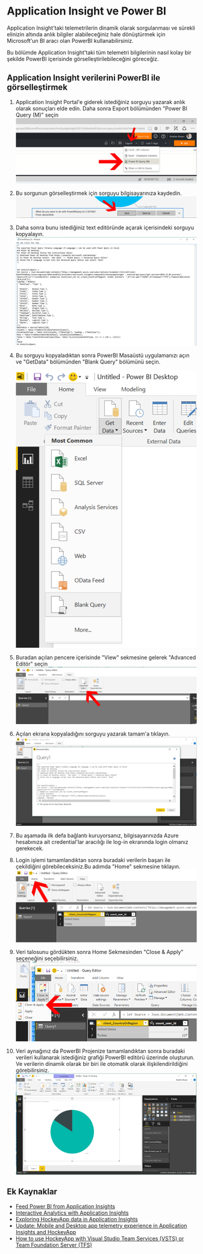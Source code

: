 # Application Insight ve Power BI
Application Insight'taki telemetrilerin dinamik olarak sorgulanması ve sürekli elinizin altında anlık bilgiler alabileceğiniz hale dönüştürmek için Microsoft'un BI aracı olan PowerBI kullanabilirsiniz.

Bu bölümde Application Insight'taki tüm telemetri bilgilerinin nasıl kolay bir şekilde PowerBI içerisinde görselleştirilebileceğini göreceğiz.

## Application Insight verilerini PowerBI ile görselleştirmek

1. Application Insight Portal'e giderek istediğiniz sorguyu yazarak anlık olarak sonuçları elde edin. Daha sonra Export bölümünden "Power BI Query (M)" seçin
    <img src="images/1.png" alt="">
1. Bu sorgunun görselleştirmek için sorguyu bilgisayarınıza kaydedin.
    <img src="images/2.png" alt="">
1. Daha sonra bunu istediğiniz text editöründe açarak içerisindeki sorguyu kopyalayın.
    <img src="images/3.png" alt="">
1. Bu sorguyu kopyaladıktan sonra PowerBI Masaüstü uygulamanızı açın ve "GetData" bölümünden "Blank Query" bölümünü seçin.

    <img src="images/4.png" alt="">
1. Buradan açılan pencere içerisinde "View" sekmesine gelerek "Advanced Editör" seçin
    <img src="images/5.png" alt="">
1. Açılan ekrana kopyaladığını sorguyu yazarak tamam'a tıklayın.
    <img src="images/6.png" alt="">
1. Bu aşamada ilk defa bağlantı kuruyorsanız, bilgisayarınızda Azure hesabınıza ait
credential'lar aracılığı ile log-in ekranında login olmanız gerekecek.

1. Login işlemi tamamlandıktan sonra buradaki verilerin başarı ile çekildiğini görebileceksiniz.Bu adımda "Home" sekmesine tıklayın.
    <img src="images/7.png" alt="">

1. Veri talosunu gördükten sonra Home Sekmesinden "Close & Apply" seçeneğini seçebilirsiniz.
    <img src="images/8.png" alt="">

1. Veri aynağınız da PowerBI Projenize tamamlandıktan sonra buradaki verileri kullanarak istediğiniz grafiği PowerBI editörü üzerinde oluşturun. Ve verilerin dinamik olarak bir biri ile otomatik olarak ilişkilendirildiğini görebilirsiniz.
    <img src="images/9.png" alt="">

## Ek Kaynaklar
- [Feed Power BI from Application Insights](https://docs.microsoft.com/en-us/azure/application-insights/app-insights-export-power-bi)
- [Interactive Analytics with Application Insights](https://channel9.msdn.com/events/Build/2016/T666)
- [Exploring HockeyApp data in Application Insights](https://docs.microsoft.com/en-us/azure/application-insights/app-insights-hockeyapp-bridge-app)
- [Update: Mobile and Desktop app telemetry experience in Application Insights and HockeyApp](https://azure.microsoft.com/en-us/blog/mobile-and-desktop-telemetry-in-application-insight-and-hockeyapp/)
- [How to use HockeyApp with Visual Studio Team Services (VSTS) or Team Foundation Server (TFS)](https://support.hockeyapp.net/kb/third-party-bug-trackers-services-and-webhooks/how-to-use-hockeyapp-with-visual-studio-team-services-vsts-or-team-foundation-server-tfs)